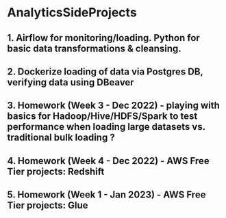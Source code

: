# AnalyticsSideProjects
## 1. Airflow for monitoring/loading. Python for basic data transformations & cleansing.

## 2. Dockerize loading of data via Postgres DB, verifying data using DBeaver


## 3. Homework (Week 3 - Dec 2022) - playing with basics for Hadoop/Hive/HDFS/Spark to test performance when loading large datasets vs. traditional bulk loading ?

## 4. Homework (Week 4 - Dec 2022)  - AWS Free Tier projects: Redshift

## 5. Homework (Week 1 - Jan 2023)  - AWS Free Tier projects: Glue
